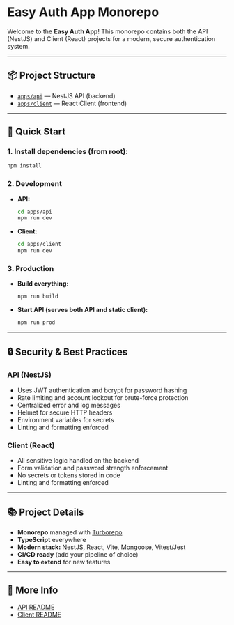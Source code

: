 # Easy Auth App Monorepo

Welcome to the **Easy Auth App**! This monorepo contains both the API (NestJS) and Client (React) projects for a modern, secure authentication system.

---

## 📦 Project Structure

- [`apps/api`](./apps/api/README.md) — NestJS API (backend)
- [`apps/client`](./apps/client/README.md) — React Client (frontend)

---

## 🚀 Quick Start

### 1. Install dependencies (from root):
```sh
npm install
```

### 2. Development
- **API:**
  ```sh
  cd apps/api
  npm run dev
  ```
- **Client:**
  ```sh
  cd apps/client
  npm run dev
  ```

### 3. Production
- **Build everything:**
  ```sh
  npm run build
  ```
- **Start API (serves both API and static client):**
  ```sh
  npm run prod
  ```

---

## 🔒 Security & Best Practices

### API (NestJS)
- Uses JWT authentication and bcrypt for password hashing
- Rate limiting and account lockout for brute-force protection
- Centralized error and log messages
- Helmet for secure HTTP headers
- Environment variables for secrets
- Linting and formatting enforced

### Client (React)
- All sensitive logic handled on the backend
- Form validation and password strength enforcement
- No secrets or tokens stored in code
- Linting and formatting enforced

---

## 📚 Project Details
- **Monorepo** managed with [Turborepo](https://turbo.build/)
- **TypeScript** everywhere
- **Modern stack:** NestJS, React, Vite, Mongoose, Vitest/Jest
- **CI/CD ready** (add your pipeline of choice)
- **Easy to extend** for new features

---

## 📄 More Info
- [API README](./apps/api/README.md)
- [Client README](./apps/client/README.md)

